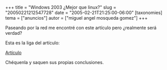 +++
title = "Windows 2003 ¿Mejor que linux?"
slug = "20050221212547728"
date = "2005-02-21T21:25:00-06:00"
[taxonomies]
tema = ["anuncios"]
autor = ["miguel angel mosqueda gomez"]
+++

Paseando por la red me encontré con este artículo pero ¿realmente será
verdad?

Esta es la liga del artículo:

[Artículo](http://www.microsoft.com/mexico/vayamosaloshechos/default.mspx)

Chéquenla y saquen sus propias conclusiones.

